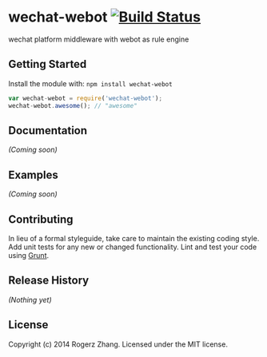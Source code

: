 # wechat-webot [![Build Status](https://secure.travis-ci.org/rogerz/wechat-webot.png?branch=master)](http://travis-ci.org/rogerz/wechat-webot)

wechat platform middleware with webot as rule engine

## Getting Started
Install the module with: `npm install wechat-webot`

```javascript
var wechat-webot = require('wechat-webot');
wechat-webot.awesome(); // "awesome"
```

## Documentation
_(Coming soon)_

## Examples
_(Coming soon)_

## Contributing
In lieu of a formal styleguide, take care to maintain the existing coding style. Add unit tests for any new or changed functionality. Lint and test your code using [Grunt](http://gruntjs.com/).

## Release History
_(Nothing yet)_

## License
Copyright (c) 2014 Rogerz Zhang. Licensed under the MIT license.
